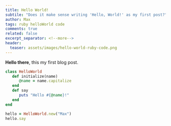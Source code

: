```yaml
---
title: Hello World!
subtile: "Does it make sense writing 'Hello, World!' as my first post?"
author: Max
tags: ruby helloWorld code
comments: true
related: false
excerpt_separator: <!--more-->
header:
  teaser: assets/images/hello-world-ruby-code.png
---
```


**Hello there**, this my first blog post.

~~~ruby
class HelloWorld
   def initialize(name)
      @name = name.capitalize
   end
   def say
      puts "Hello #{@name}!"
   end
end

hello = HelloWorld.new("Max")
hello.say
~~~
<!--more-->
